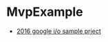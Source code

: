 # MvpExample

- [2016 google i/o sample prject](https://github.com/googlesamples/android-architecture/tree/todo-mvp)
